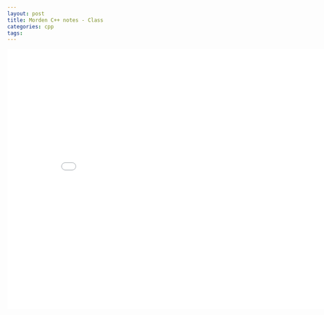 ```yaml
---
layout: post
title: Morden C++ notes - Class
categories: cpp 
tags:
---
```


<center><embed src="/pdfs/posts/Morden cpp note — class.pdf" width="850" height="600"></center>
